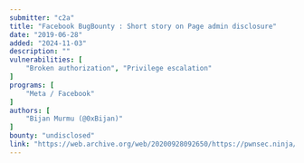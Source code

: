 ```yaml
---
submitter: "c2a"
title: "Facebook BugBounty : Short story on Page admin disclosure"
date: "2019-06-28"
added: "2024-11-03"
description: ""
vulnerabilities: [
    "Broken authorization", "Privilege escalation"
]
programs: [
    "Meta / Facebook"
]
authors: [
    "Bijan Murmu (@0xBijan)"
]
bounty: "undisclosed"
link: "https://web.archive.org/web/20200928092650/https://pwnsec.ninja/2019/06/28/facebook-bugbounty-short-story-on-page-admin-disclosure/"
---
```





